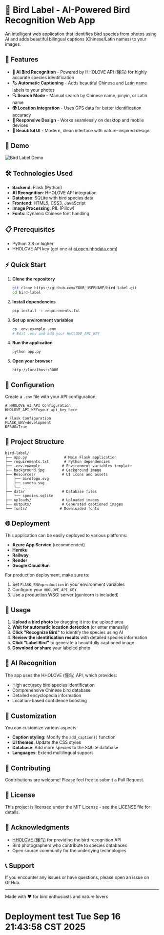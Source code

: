 # 🦅 Bird Label - AI-Powered Bird Recognition Web App

An intelligent web application that identifies bird species from photos using AI and adds beautiful bilingual captions (Chinese/Latin names) to your images.

## 🌟 Features

- **🤖 AI Bird Recognition** - Powered by HHOLOVE API (懂鸟) for highly accurate species identification
- **🏷️ Automatic Captioning** - Adds beautiful Chinese and Latin name labels to your photos
- **🔍 Search Mode** - Manual search by Chinese name, pinyin, or Latin name
- **🌍 Location Integration** - Uses GPS data for better identification accuracy
- **📱 Responsive Design** - Works seamlessly on desktop and mobile devices
- **🎨 Beautiful UI** - Modern, clean interface with nature-inspired design

## 🚀 Demo

![Bird Label Demo](background.jpg)

## 🛠️ Technologies Used

- **Backend**: Flask (Python)
- **AI Recognition**: HHOLOVE API integration
- **Database**: SQLite with bird species data
- **Frontend**: HTML5, CSS3, JavaScript
- **Image Processing**: PIL (Pillow)
- **Fonts**: Dynamic Chinese font handling

## 📋 Prerequisites

- Python 3.8 or higher
- HHOLOVE API key (get one at [ai.open.hhodata.com](https://ai.open.hhodata.com/))

## ⚡ Quick Start

1. **Clone the repository**
   ```bash
   git clone https://github.com/YOUR_USERNAME/bird-label.git
   cd bird-label
   ```

2. **Install dependencies**
   ```bash
   pip install -r requirements.txt
   ```

3. **Set up environment variables**
   ```bash
   cp .env.example .env
   # Edit .env and add your HHOLOVE_API_KEY
   ```

4. **Run the application**
   ```bash
   python app.py
   ```

5. **Open your browser**
   ```
   http://localhost:8000
   ```

## 🔧 Configuration

Create a `.env` file with your API configuration:

```env
# HHOLOVE AI API Configuration
HHOLOVE_API_KEY=your_api_key_here

# Flask Configuration
FLASK_ENV=development
DEBUG=True
```

## 📁 Project Structure

```
bird-label/
├── app.py                 # Main Flask application
├── requirements.txt       # Python dependencies
├── .env.example          # Environment variables template
├── background.jpg        # Background image
├── Resources/            # UI icons and assets
│   ├── birdlogo.svg
│   ├── camera.svg
│   └── ...
├── data/                 # Database files
│   └── species.sqlite
├── uploads/              # Uploaded images
├── outputs/              # Generated captioned images
└── fonts/               # Downloaded fonts
```

## 🌐 Deployment

This application can be easily deployed to various platforms:

- **Azure App Service** (recommended)
- **Heroku**
- **Railway**
- **Render**
- **Google Cloud Run**

For production deployment, make sure to:
1. Set `FLASK_ENV=production` in your environment variables
2. Configure your `HHOLOVE_API_KEY`
3. Use a production WSGI server (gunicorn is included)

## 🎯 Usage

1. **Upload a bird photo** by dragging it into the upload area
2. **Wait for automatic location detection** (or enter manually)
3. **Click "Recognize Bird"** to identify the species using AI
4. **Review the identification results** with detailed species information
5. **Click "Label Bird"** to generate a beautifully captioned image
6. **Download or share** your labeled photo

## 🧠 AI Recognition

The app uses the HHOLOVE (懂鸟) API, which provides:
- High accuracy bird species identification
- Comprehensive Chinese bird database
- Detailed encyclopedia information
- Location-based confidence boosting

## 🎨 Customization

You can customize various aspects:
- **Caption styling**: Modify the `add_caption()` function
- **UI themes**: Update the CSS styles
- **Database**: Add more species to the SQLite database
- **Languages**: Extend multilingual support

## 🤝 Contributing

Contributions are welcome! Please feel free to submit a Pull Request.

## 📝 License

This project is licensed under the MIT License - see the LICENSE file for details.

## 🙏 Acknowledgments

- [HHOLOVE (懂鸟)](https://ai.open.hhodata.com/) for providing the bird recognition API
- Bird photographers who contribute to species databases
- Open source community for the underlying technologies

## 📞 Support

If you encounter any issues or have questions, please open an issue on GitHub.

---

Made with ❤️ for bird enthusiasts and nature lovers
# Deployment test Tue Sep 16 21:43:58 CST 2025
